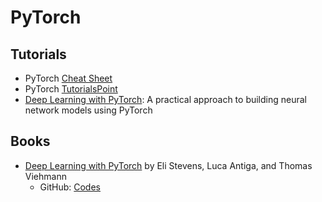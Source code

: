 # PyTorch
## Tutorials
- PyTorch <a href="https://pytorch.org/tutorials/beginner/ptcheat.html">Cheat Sheet</a>
- PyTorch <a href="https://www.tutorialspoint.com/pytorch/pytorch_tutorial.pdf">TutorialsPoint</a>
- <a href="http://kddlab.zjgsu.edu.cn:7200/students/ZhoushengYe/book/T0-deep%20learning%20with%20pytorch%20packt2018(book).pdf">Deep Learning with PyTorch</a>: A practical approach to building neural network models using PyTorch
## Books
- <a href="https://pytorch.org/deep-learning-with-pytorch">Deep Learning with PyTorch</a> by Eli Stevens, Luca Antiga, and Thomas Viehmann
   - GitHub: <a href="https://github.com/deep-learning-with-pytorch/dlwpt-code">Codes</a>
